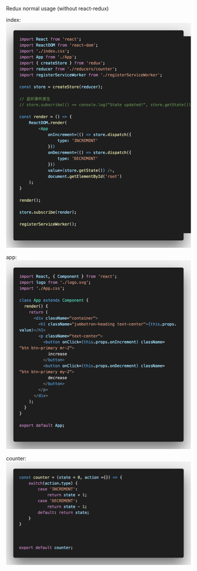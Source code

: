 Redux normal usage (without react-redux)

index: 
![Image](https://github.com/weikee94/hello-redux/blob/master/src/images/index.png "Index")

app:
![Image](https://github.com/weikee94/hello-redux/blob/master/src/images/app.png "App")

counter:
![Image](https://github.com/weikee94/hello-redux/blob/master/src/images/counter.png "Counter")